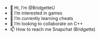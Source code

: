- 👋 Hi, I’m @BridgetteU
- 👀 I’m interested in games
- 🌱 I’m currently learning cheats
- 💞️ I’m looking to collaborate on C++
- 📫 How to reach me Snapchat (Bridgette)

<!---
BridgetteU/BridgetteU is a ✨ special ✨ repository because its `README.md` (this file) appears on your GitHub profile.
You can click the Preview link to take a look at your changes.
--->
